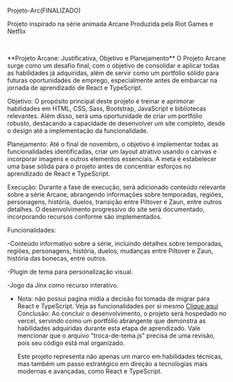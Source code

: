 # 
Projeto-Arc(FINALIZADO)
<p>Projeto inspirado na série animada Arcane
Produzida pela Riot Games e Netflix
</p>
<br>
<p>
  **Projeto Arcane: Justificativa, Objetivo e Planejamento**
O Projeto Arcane surge como um desafio final, com o objetivo de consolidar e aplicar todas as habilidades já adquiridas, além de servir como um portfólio sólido para futuras oportunidades de emprego, especialmente antes de embarcar na jornada de aprendizado de React e TypeScript.

Objetivo:
O propósito principal deste projeto é treinar e aprimorar habilidades em HTML, CSS, Sass, Bootstrap, JavaScript e bibliotecas relevantes. Além disso, será uma oportunidade de criar um portfólio robusto, destacando a capacidade de desenvolver um site completo, desde o design até a implementação da funcionalidade.

Planejamento:
Até o final de novembro, o objetivo é implementar todas as funcionalidades identificadas, criar um layout atrativo usando o canvas e incorporar imagens e outros elementos essenciais. A meta é estabelecer uma base sólida para o projeto antes de concentrar esforços no aprendizado de React e TypeScript.

Execução:
Durante a fase de execução, será adicionado conteúdo relevante sobre a série Arcane, abrangendo informações sobre temporadas, regiões, personagens, história, duelos, transição entre Piltover e Zaun, entre outros detalhes. O desenvolvimento progressivo do site será documentado, incorporando recursos conforme são implementados.

Funcionalidades:

-Conteúdo informativo sobre a série, incluindo detalhes sobre temporadas, regiões, personagens, história, duelos, mudanças entre Piltover e Zaun, história das bonecas, entre outros.

-Plugin de tema para personalização visual.

-Jogo da Jinx como recurso interativo.

- Nota: não possui pagina midia a decisão foi tomada de migrar para React e TypeScript.
Veja as funcionalidades por si mesmo <a href="https://projeto-arc.vercel.app/" >Clique aqui</a>
Conclusão:
        Ao concluir o desenvolvimento, o projeto será hospedado no vercel, servindo como um portfólio abrangente que demonstra as habilidades adquiridas durante esta etapa de aprendizado. Vale mencionar que o arquivo "troca-de-tema.js" precisa de uma revisão, pois seu código está mal organizado.

     Este projeto representa não apenas um marco em habilidades técnicas, mas também um passo estratégico em direção a tecnologias mais modernas e avançadas, como React e TypeScript.

</p>
